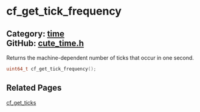 # cf_get_tick_frequency

Category: [time](https://github.com/RandyGaul/cute_framework/blob/master/docs/api_reference?id=time)  
GitHub: [cute_time.h](https://github.com/RandyGaul/cute_framework/blob/master/include/cute_time.h)  
---

Returns the machine-dependent number of ticks that occur in one second.

```cpp
uint64_t cf_get_tick_frequency();
```

## Related Pages

[cf_get_ticks](https://github.com/RandyGaul/cute_framework/blob/master/docs/time/cf_get_ticks.md)  
